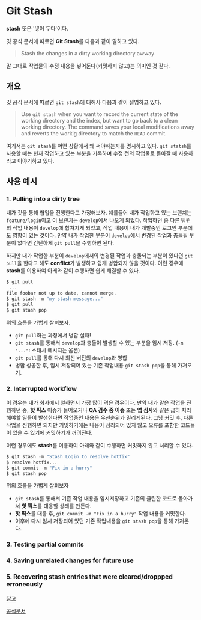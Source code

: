 # Git Stash
**stash** 뜻은 '넣어 두다'이다.

깃 공식 문서에 따르면 **Git Stash**를 다음과 같이 말하고 있다.
> Stash the changes in a dirty working directory awway

말 그대로 작업물의 수정 내용을 넣어둔다(커밋하지 않고)는 의미인 것 같다.

## 개요
깃 공식 문서에 따르면 `git stash`에 대해사 다음과 같이 설명하고 있다.
> Use `git stash` when you want to record the current state of the working directory and the index,
> but want to go back to a clean working directory. The command saves your local modifications away and reverts the workig directory to match the `HEAD` commit.

여기서는 `git stash`를 어떤 상황에서 왜 써야하는지를 명시하고 있다.
`git statsh`를 사용할 때는 현재 작업하고 있는 부분을 기록하며 수정 전의 작업물로 돌아갈 때 사용하라고 이야기하고 있다.

## 사용 예시
### 1. Pulling into a dirty tree
내가 깃을 통해 협업을 진행한다고 가정해보자.
예를들어 내가 작업하고 있는 브랜치는 `feature/login`이고 이 브랜치는 `develop`에서 나오게 되었다.
작업하던 중 다른 팀원의 작업 내용이 `develop`에 합쳐지게 되었고, 작업 내용이 내가 개발중인 로그인 부분에도 영향이 있는 것이다.
만약 내가 작업한 부분이 `develop`에서 변경된 작업과 충돌될 부분이 없다면 간단하게 `git pull`을 수행하면 된다.

하지만 내가 작업한 부분이 `develop`에서의 변경된 작업과 충돌되는 부분이 있다면 `git pull`을 한다고 해도 **conflict**가 발생하고 쉽게 병합되지 않을 것이다.
이런 경우에 **stash**를 이용하여 아래와 같이 수행하면 쉽게 해결할 수 있다.

``` powershell
$ git pull
 ...
file foobar not up to date, cannot merge.
$ git stash -m "my stash message..."
$ git pull
$ git stash pop
```

위의 흐름을 가볍게 살펴보자.
- `git pull`하는 과정에서 병합 실패!
- `git stash`를 통해서 `develop`과 충돌이 발생할 수 있는 부분을 임시 저장. (`-m "..."`: 스태시 메시지는 옵션)
- `git pull`를 통해 다시 최신 버전의 `develop`과 병합
- 병합 성공한 후, 임시 저장되어 있는 기존 작업내용 `git stash pop`을 통해 가져오기.

### 2. Interrupted workflow
이 경우는 내가 회사에서 일하면서 가장 많이 겪은 경우이다.
만약 내가 맡은 작업을 진행하던 중, **핫 픽스** 이슈가 들어오거나 **QA 검수 중 이슈** 또는 **앱 심사**와 같은 급히 처리해야할 일들이 발생한다면 작업중인 내용은 우선순위가 밀리게된다. 그냥 커밋 후, 다른 작업을 진행하면 되지만 커밋하기에는 내용이 정리되어 있지 않고 오류를 포함한 코드들이 있을 수 있기에 커밋하기가 꺼려진다.

이런 경우에도 **stash**를 이용하여 아래와 같이 수행하면 커밋하지 않고 처리할 수 있다.
``` powershell
$ git stash -m "Stash Login to resolve hotfix"
$ resolve hotfix...
$ git commit -m "Fix in a hurry"
$ git stash pop
```

위의 흐름을 가볍게 살펴보자
 - `git stash`를 통해서 기존 작업 내용을 임시저장하고 기존의 클린한 코드로 돌아가서 **핫 픽스**를 대응할 상태를 만든다.
 - **핫 픽스**를 대응 후, `git commit -m "Fix in a hurry"` 작업 내용을 커밋한다.
 - 이후에 다시 임시 저장되어 있던 기존 작업내용을 `git stash pop`을 통해 가져온다.

### 3. Testing partial commits

### 4. Saving unrelated changes for future use

### 5. Recovering stash entries that were cleared/droppped erroneously


<!-- 
## 개요

Stash는 작업하고 있던 내용을 커밋을 통해 남기지 않고 **임시**로 저장할 때 사용된다.

나같은 경우는 회사에서 업무 중 **핫픽스** 이슈가 들어온 경우 현재 작업이 완료된 상황이 아니라서 커밋을 남기기 어려워서 **Stash**를 이용해
임의로 저장 후, 핫 픽스 이슈를 해결하고 다시 돌아와서 **Stash**를 통해 저장된 내용을 다시 **Pop**해서 이전 작업을 이어간다.

항상 작업이 순차적으로 완료되면서 commit으로 작업을 마무리하며 진행하고 싶지만 현실은 그렇지 못하다.
위와 같이 다른 기능 개발 작업 중 핫픽스 이슈가 들어오거나, QA 검수 중 이슈가 발생하거나, 앱 심사 거절을 통해 급하게 처리해야할 일들이
생가보다 발생한다. 이때 필요한게 **Stash**이다.

### Git Stash 란
> 아직 마무리하지 않은 작업을 스택에 잠시 저장할 수 있도록 하는 명령어이다. 
> 이를 통해 아직 완료하지 않은 일을 commit 하지 않고 나중에 다시 꺼내와서 마무리 할 수 있다.

- git stash 명령어를 사용하면 워킹 디렉토리에서 수정한 파일들만 저장한다.
- stash란 아래에 해당하는 파일들을 보관해두는 장소이다.
 - `Modified`이면서 `Tracked` 상태인 파일
    - `Tracked` 상태인 파일을 수정한 경우


-->
[참고](https://gmlwjd9405.github.io/2018/05/18/git-stash.html)

[공식문서](https://git-scm.com/docs/git-stash)
